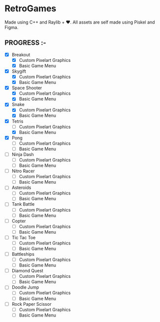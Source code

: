 # RetroGames
Made using C++ and Raylib + ❤️. All assets are self made using Piskel and Figma.

## PROGRESS :-

- [x] Breakout
  - [x] Custom Pixelart Graphics
  - [x] Basic Game Menu
- [x] Skygift
  - [x] Custom Pixelart Graphics
  - [x] Basic Game Menu
- [x] Space Shooter
  - [x] Custom Pixelart Graphics
  - [x] Basic Game Menu
- [x] Snake
  - [x] Custom Pixelart Graphics
  - [x] Basic Game Menu
- [x] Tetris
  - [ ] Custom Pixelart Graphics
  - [x] Basic Game Menu
- [x] Pong
  - [ ] Custom Pixelart Graphics
  - [ ] Basic Game Menu
- [ ] Ninja Dash
  - [ ] Custom Pixelart Graphics
  - [ ] Basic Game Menu
- [ ] Nitro Racer
  - [ ] Custom Pixelart Graphics
  - [ ] Basic Game Menu
- [ ] Asteroids
  - [ ] Custom Pixelart Graphics
  - [ ] Basic Game Menu
- [ ] Tank Battle
  - [ ] Custom Pixelart Graphics
  - [ ] Basic Game Menu
- [ ] Copter
  - [ ] Custom Pixelart Graphics
  - [ ] Basic Game Menu
- [ ] Tic Tac Toe
  - [ ] Custom Pixelart Graphics
  - [ ] Basic Game Menu
- [ ] Battleships
  - [ ] Custom Pixelart Graphics
  - [ ] Basic Game Menu
- [ ] Diamond Quest
  - [ ] Custom Pixelart Graphics
  - [ ] Basic Game Menu
- [ ] Doodle Jump
  - [ ] Custom Pixelart Graphics
  - [ ] Basic Game Menu
- [ ] Rock Paper Scissor
  - [ ] Custom Pixelart Graphics
  - [ ] Basic Game Menu
